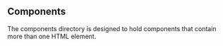 ## Components

The components directory is designed to hold components that contain more than
one HTML element.
